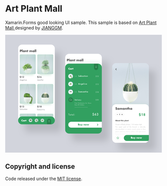 # Art Plant Mall

Xamarin.Forms good looking UI sample. This sample is based on [Art Plant Mall ](https://dribbble.com/shots/6612746-Art-Plant-Mall)designed by [JIANGGM](https://dribbble.com/JIANGGM).

<img src="images/artplantmall.png" Width="600" /> 

## Copyright and license

Code released under the [MIT license](https://opensource.org/licenses/MIT).